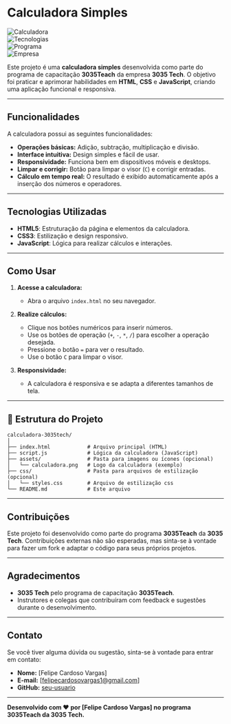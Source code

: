 # Calculadora Simples

![Calculadora](https://img.shields.io/badge/Status-Concluído-green)  
![Tecnologias](https://img.shields.io/badge/Tecnologias-HTML%2C%20CSS%2C%20JavaScript-blue)  
![Programa](https://img.shields.io/badge/Programa-3035Teach-ff69b4)  
![Empresa](https://img.shields.io/badge/Empresa-3035%20Tech-orange)

Este projeto é uma **calculadora simples** desenvolvida como parte do programa de capacitação **3035Teach** da empresa **3035 Tech**. O objetivo foi praticar e aprimorar habilidades em **HTML**, **CSS** e **JavaScript**, criando uma aplicação funcional e responsiva.

---

## Funcionalidades

A calculadora possui as seguintes funcionalidades:

- **Operações básicas:** Adição, subtração, multiplicação e divisão.
- **Interface intuitiva:** Design simples e fácil de usar.
- **Responsividade:** Funciona bem em dispositivos móveis e desktops.
- **Limpar e corrigir:** Botão para limpar o visor (`C`) e corrigir entradas.
- **Cálculo em tempo real:** O resultado é exibido automaticamente após a inserção dos números e operadores.

---

## Tecnologias Utilizadas

- **HTML5**: Estruturação da página e elementos da calculadora.
- **CSS3**: Estilização e design responsivo.
- **JavaScript**: Lógica para realizar cálculos e interações.

---

## Como Usar

1. **Acesse a calculadora:**
   - Abra o arquivo `index.html` no seu navegador.

2. **Realize cálculos:**
   - Clique nos botões numéricos para inserir números.
   - Use os botões de operação (`+`, `-`, `*`, `/`) para escolher a operação desejada.
   - Pressione o botão `=` para ver o resultado.
   - Use o botão `C` para limpar o visor.

3. **Responsividade:**
   - A calculadora é responsiva e se adapta a diferentes tamanhos de tela.

---

## 📁 Estrutura do Projeto

```
calculadora-3035tech/
│
├── index.html            # Arquivo principal (HTML)
├── script.js             # Lógica da calculadora (JavaScript)
├── assets/               # Pasta para imagens ou ícones (opcional)
│   └── calculadora.png   # Logo da calculadora (exemplo)
├── css/                  # Pasta para arquivos de estilização (opcional)
│   └── styles.css        # Arquivo de estilização css
└── README.md             # Este arquivo
```
---


## Contribuições

Este projeto foi desenvolvido como parte do programa **3035Teach** da **3035 Tech**. Contribuições externas não são esperadas, mas sinta-se à vontade para fazer um fork e adaptar o código para seus próprios projetos.


---

## Agradecimentos

- **3035 Tech** pelo programa de capacitação **3035Teach**.
- Instrutores e colegas que contribuíram com feedback e sugestões durante o desenvolvimento.

---

## Contato

Se você tiver alguma dúvida ou sugestão, sinta-se à vontade para entrar em contato:

- **Nome:** [Felipe Cardoso Vargas]  
- **E-mail:** [felipecardosovargas1@gmail.com]  
- **GitHub:** [seu-usuario](https://github.com/Felipecardosovargas/)  

---

**Desenvolvido com ❤️ por [Felipe Cardoso Vargas] no programa 3035Teach da 3035 Tech.**
